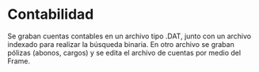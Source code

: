 # Contabilidad
Se graban cuentas contables en un archivo tipo .DAT, junto con un archivo indexado para realizar la búsqueda binaria. 
En otro archivo se graban pólizas (abonos, cargos) y se edita el archivo de cuentas por medio del Frame.
